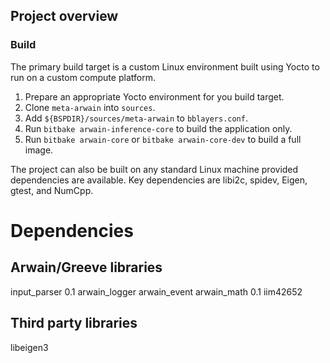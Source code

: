 ## Project overview

### Build
The primary build target is a custom Linux environment built using Yocto to run on a custom compute platform.
1. Prepare an appropriate Yocto environment for you build target.
2. Clone `meta-arwain` into `sources`.
3. Add `${BSPDIR}/sources/meta-arwain` to `bblayers.conf`.
4. Run `bitbake arwain-inference-core` to build the application only.
5. Run `bitbake arwain-core` or `bitbake arwain-core-dev` to build a full image.

The project can also be built on any standard Linux machine provided dependencies are available. Key dependencies are libi2c, spidev, Eigen, gtest, and NumCpp.

# Dependencies

## Arwain/Greeve libraries

input_parser 0.1
arwain_logger 
arwain_event
arwain_math 0.1
iim42652

## Third party libraries

libeigen3
